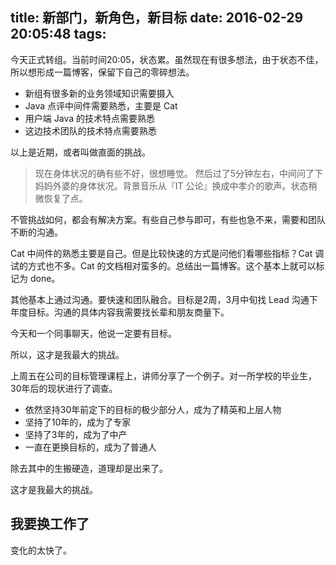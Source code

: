 title: 新部门，新角色，新目标
date: 2016-02-29 20:05:48
tags:
---

今天正式转组。当前时间20:05，状态累。虽然现在有很多想法，由于状态不佳，所以想形成一篇博客，保留下自己的零碎想法。

- 新组有很多新的业务领域知识需要摄入
- Java 点评中间件需要熟悉，主要是 Cat
- 用户端 Java 的技术特点需要熟悉
- 这边技术团队的技术特点需要熟悉

以上是近期，或者叫做直面的挑战。

> 现在身体状况的确有些不好，很想睡觉。 然后过了5分钟左右，中间问了下妈妈外婆的身体状况。背景音乐从『IT 公论』换成中孝介的歌声。状态稍微恢复了点。

不管挑战如何，都会有解决方案。有些自己参与即可，有些也急不来，需要和团队不断的沟通。

Cat 中间件的熟悉主要是自己。但是比较快速的方式是问他们看哪些指标？Cat 调试的方式也不多。Cat 的文档相对蛮多的。总结出一篇博客。这个基本上就可以标记为 done。

其他基本上通过沟通。要快速和团队融合。目标是2周，3月中旬找 Lead 沟通下年度目标。沟通的具体内容我需要找长辈和朋友商量下。

今天和一个同事聊天，他说一定要有目标。

所以，这才是我最大的挑战。

上周五在公司的目标管理课程上，讲师分享了一个例子。对一所学校的毕业生，30年后的现状进行了调查。

- 依然坚持30年前定下的目标的极少部分人，成为了精英和上层人物
- 坚持了10年的，成为了专家
- 坚持了3年的，成为了中产
- 一直在更换目标的，成为了普通人

除去其中的生搬硬造，道理却是出来了。

这才是我最大的挑战。


## 我要换工作了

变化的太快了。
